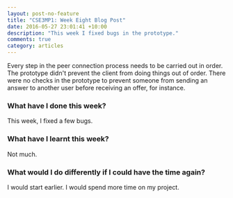 ```yaml
---
layout: post-no-feature
title: "CSE3MP1: Week Eight Blog Post"
date: 2016-05-27 23:01:41 +10:00
description: "This week I fixed bugs in the prototype."
comments: true
category: articles
---
```



Every step in the peer connection process needs to be carried out in order. The prototype didn't prevent the client from doing things out of order. There were no checks in the prototype to prevent someone from sending an answer to another user before receiving an offer, for instance.

### What have I done this week?

This week, I fixed a few bugs.

### What have I learnt this week?

Not much.

### What would I do differently if I could have the time again?

I would start earlier. I would spend more time on my project.
